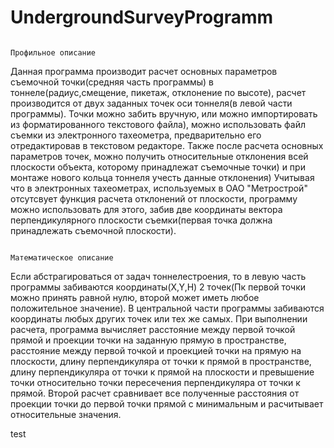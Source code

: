 # UndergroundSurveyProgramm
                                    
                                                                         Профильное описание
   Данная программа производит расчет основных параметров съемочной точки(средняя часть программы) в тоннеле(радиус,смещение, пикетаж, отклонение по высоте),
 расчет производится от двух заданных точек оси тоннеля(в левой части программы). 
 Точки можно забить вручную, или можно импортировать из форматированного текстового файла), можно использовать файл съемки из электронного тахеометра, предварительно его отредактировав в текстовом редакторе.
 Также после расчета основных параметров точек, можно получить относительные отклонения всей плоскости объекта, которому принадлежат съемочные точки) и при монтаже нового кольца тоннеля учесть данные отклонения)
 Учитывая что в электронных тахеометрах, используемых в ОАО "Метрострой" отсутсвует функция расчета отклонений от плоскости, программу можно использовать для этого, забив две координаты вектора перпендикулярного
 плоскости съемки(первая точка должна принадлежать съемочной плоскости).
 
                                                                        Математическое описание
   Если абстрагироваться от задач тоннелестроения, то в левую часть программы забиваются координаты(X,Y,H) 2 точек(Пк первой точки можно принять равной нулю, 
 второй может иметь любое положительное значение). В центральной части программы забиваются координаты любых других точек или тех же самых. При выполнении расчета, программа вычисляет расстояние между первой точкой прямой и
 проекции точки на заданную прямую в пространстве, расстояние между первой точкой и проекцией точки на прямую на плоскости, длину перпендикуляра от точки к прямой в пространстве, длину перпендикуляра от точки к прямой на плоскости
 и превышение точки относительно точки пересечения перпендикуляра от точки к прямой. Второй расчет сравнивает все полученные расстояния от проекции точки до первой точки прямой с минимальным и расчитывает относительные значения.
 
 test